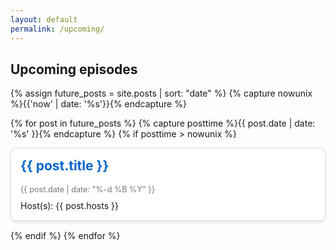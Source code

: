 ```yaml
---
layout: default
permalink: /upcoming/
---
```


## Upcoming episodes

<style>
  .post-list {
    list-style: none;
    padding: 0;
  }

  .post-item {
    background-color: #fff;
    border: 1px solid #ddd;
    box-shadow: 0 2px 5px rgba(0,0,0,0.1);
    margin-bottom: 15px;
    padding: 15px;
    border-radius: 8px;
  }

  .post-item h2 {
    margin-top: 0;
    color: #333;
  }

  .post-item a {
    text-decoration: none;
    color: #0066cc;
  }

  .post-item a:hover {
    text-decoration: underline;
  }

  .post-date {
    color: #777;
    font-size: 0.9em;
    margin-bottom: 10px;
    display: block;
  }

  /* Optional: if you have images */
  .post-image {
    width: 100%;
    height: auto;
    margin-bottom: 10px;
  }
</style>

<ul class="post-list">
  {% assign future_posts = site.posts | sort: "date" %}
  {% capture nowunix %}{{'now' | date: '%s'}}{% endcapture %}

  {% for post in future_posts %}
    {% capture posttime %}{{ post.date | date: '%s' }}{% endcapture %}
    {% if posttime > nowunix %}
      <li class="post-item">
        <h2><a href="{{ post.url }}">{{ post.title }}</a></h2>
        <span class="post-date">{{ post.date | date: "%-d %B %Y" }}</span>
        Host(s): {{ post.hosts }}
      </li>
    {% endif %}
  {% endfor %}
</ul>
